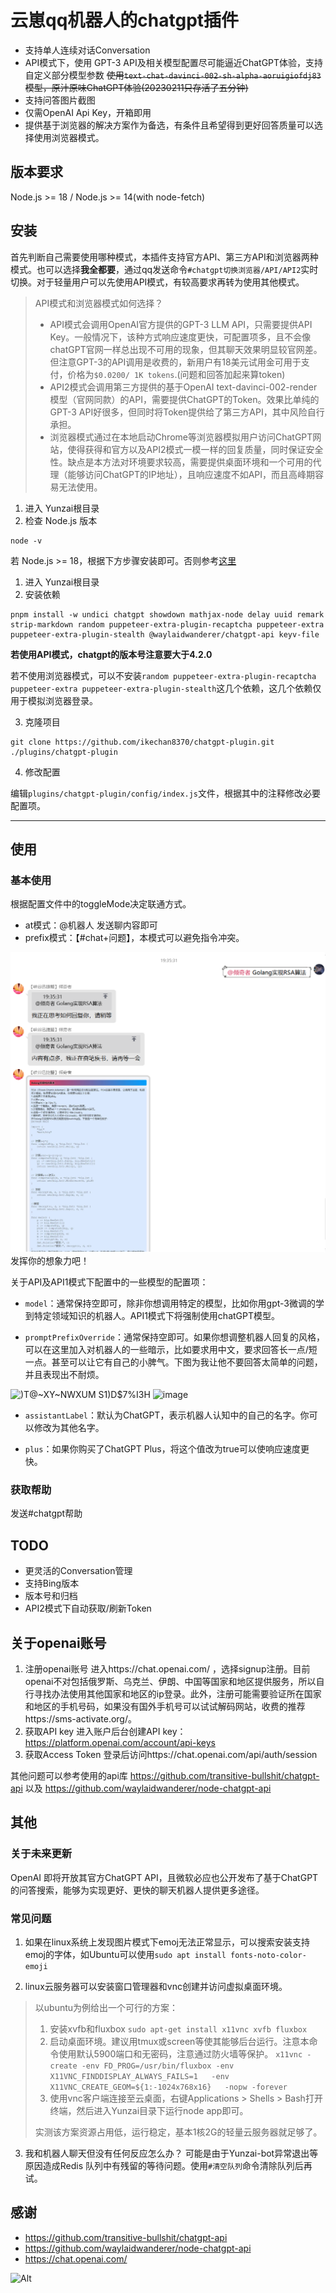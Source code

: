 # 云崽qq机器人的chatgpt插件

* 支持单人连续对话Conversation
* API模式下，使用 GPT-3 API及相关模型配置尽可能逼近ChatGPT体验，支持自定义部分模型参数 ~~使用`text-chat-davinci-002-sh-alpha-aoruigiofdj83`模型，原汁原味ChatGPT体验(20230211只存活了五分钟)~~
* 支持问答图片截图
* 仅需OpenAI Api Key，开箱即用
* 提供基于浏览器的解决方案作为备选，有条件且希望得到更好回答质量可以选择使用浏览器模式。

## 版本要求
Node.js >= 18 / Node.js >= 14(with node-fetch)

## 安装
首先判断自己需要使用哪种模式，本插件支持官方API、第三方API和浏览器两种模式。也可以选择**我全都要**，通过qq发送命令`#chatgpt切换浏览器/API/API2`实时切换。对于轻量用户可以先使用API模式，有较高要求再转为使用其他模式。

> API模式和浏览器模式如何选择？
>
> * API模式会调用OpenAI官方提供的GPT-3 LLM API，只需要提供API Key。一般情况下，该种方式响应速度更快，可配置项多，且不会像chatGPT官网一样总出现不可用的现象，但其聊天效果明显较官网差。但注意GPT-3的API调用是收费的，新用户有18美元试用金可用于支付，价格为`$0.0200/ 1K tokens`.(问题和回答加起来算token)
> * API2模式会调用第三方提供的基于OpenAI text-davinci-002-render模型（官网同款）的API，需要提供ChatGPT的Token。效果比单纯的GPT-3 API好很多，但同时将Token提供给了第三方API，其中风险自行承担。
> * 浏览器模式通过在本地启动Chrome等浏览器模拟用户访问ChatGPT网站，使得获得和官方以及API2模式一模一样的回复质量，同时保证安全性。缺点是本方法对环境要求较高，需要提供桌面环境和一个可用的代理（能够访问ChatGPT的IP地址），且响应速度不如API，而且高峰期容易无法使用。

1. 进入 Yunzai根目录
2. 检查 Node.js 版本

```
node -v
```
若 Node.js >= 18，根据下方步骤安装即可。否则参考[这里](LowerNode.md)

1. 进入 Yunzai根目录
2. 安装依赖

```
pnpm install -w undici chatgpt showdown mathjax-node delay uuid remark strip-markdown random puppeteer-extra-plugin-recaptcha puppeteer-extra puppeteer-extra-plugin-stealth @waylaidwanderer/chatgpt-api keyv-file
```

**若使用API模式，chatgpt的版本号注意要大于4.2.0**

若不使用浏览器模式，可以不安装`random puppeteer-extra-plugin-recaptcha puppeteer-extra puppeteer-extra-plugin-stealth`这几个依赖，这几个依赖仅用于模拟浏览器登录。

3. 克隆项目
```
git clone https://github.com/ikechan8370/chatgpt-plugin.git ./plugins/chatgpt-plugin
```
4. 修改配置

编辑`plugins/chatgpt-plugin/config/index.js`文件，根据其中的注释修改必要配置项。

---

## 使用

### 基本使用
根据配置文件中的toggleMode决定联通方式。
* at模式：@机器人 发送聊内容即可
* prefix模式：【#chat+问题】，本模式可以避免指令冲突。

![img.png](resources/img/example1.png)
发挥你的想象力吧！

关于API及API1模式下配置中的一些模型的配置项：
* `model`：通常保持空即可，除非你想调用特定的模型，比如你用gpt-3微调的学到特定领域知识的机器人。API1模式下将强制使用chatGPT模型。

* `promptPrefixOverride`：通常保持空即可。如果你想调整机器人回复的风格，可以在这里加入对机器人的一些暗示，比如要求用中文，要求回答长一点/短一点。甚至可以让它有自己的小脾气。下图为我让他不要回答太简单的问题，并且表现出不耐烦。

![)T@~XY~NWXUM S1)D$7%I3H](https://user-images.githubusercontent.com/21212372/217540723-0b97553a-f4ba-41df-ae0c-0449f73657fc.png)
![image](https://user-images.githubusercontent.com/21212372/217545618-3793d9f8-7941-476b-81f8-4255ac216cf7.png)

* `assistantLabel`：默认为ChatGPT，表示机器人认知中的自己的名字。你可以修改为其他名字。

* `plus`：如果你购买了ChatGPT Plus，将这个值改为true可以使响应速度更快。

### 获取帮助
发送#chatgpt帮助

## TODO
* 更灵活的Conversation管理
* 支持Bing版本
* 版本号和归档
* API2模式下自动获取/刷新Token

## 关于openai账号
1. 注册openai账号
进入https://chat.openai.com/ ，选择signup注册。目前openai不对包括俄罗斯、乌克兰、伊朗、中国等国家和地区提供服务，所以自行寻找办法使用其他国家和地区的ip登录。此外，注册可能需要验证所在国家和地区的手机号码，如果没有国外手机号可以试试解码网站，收费的推荐https://sms-activate.org/。
2. 获取API key
进入账户后台创建API key：https://platform.openai.com/account/api-keys
3. 获取Access Token
登录后访问https://chat.openai.com/api/auth/session

其他问题可以参考使用的api库 https://github.com/transitive-bullshit/chatgpt-api 以及 https://github.com/waylaidwanderer/node-chatgpt-api

## 其他

### 关于未来更新

OpenAI 即将开放其官方ChatGPT API，且微软必应也公开发布了基于ChatGPT的问答搜索，能够为实现更好、更快的聊天机器人提供更多途径。

### 常见问题

1. 如果在linux系统上发现图片模式下emoj无法正常显示，可以搜索安装支持emoj的字体，如Ubuntu可以使用`sudo apt install fonts-noto-color-emoji`

2. linux云服务器可以安装窗口管理器和vnc创建并访问虚拟桌面环境。

  > 以ubuntu为例给出一个可行的方案：
  >
  > 1. 安装xvfb和fluxbox
  >    `sudo apt-get install x11vnc xvfb fluxbox`
  > 2. 启动桌面环境。建议用tmux或screen等使其能够后台运行。注意本命令使用默认5900端口和无密码，注意通过防火墙等保护。
  >    `x11vnc -create -env FD_PROG=/usr/bin/fluxbox -env X11VNC_FINDDISPLAY_ALWAYS_FAILS=1   -env X11VNC_CREATE_GEOM=${1:-1024x768x16}   -nopw -forever`
  > 3. 使用vnc客户端连接至云桌面，右键Applications > Shells > Bash打开终端，然后进入Yunzai目录下运行node app即可。
  >
  > 实测该方案资源占用低，运行稳定，基本1核2G的轻量云服务器就足够了。

3. 我和机器人聊天但没有任何反应怎么办？
可能是由于Yunzai-bot异常退出等原因造成Redis 队列中有残留的等待问题。使用`#清空队列`命令清除队列后再试。

## 感谢
* https://github.com/transitive-bullshit/chatgpt-api
* https://github.com/waylaidwanderer/node-chatgpt-api
* https://chat.openai.com/

![Alt](https://repobeats.axiom.co/api/embed/076d597ede41432208435f233d18cb20052fb90a.svg "Repobeats analytics image")
